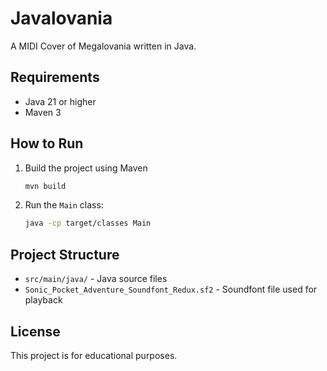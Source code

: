 # Javalovania

A MIDI Cover of Megalovania written in Java.

## Requirements
- Java 21 or higher
- Maven 3

## How to Run
1. Build the project using Maven
   ```sh
   mvn build
   ```
2. Run the `Main` class:
   
   ```sh
   java -cp target/classes Main
   ```

## Project Structure
- `src/main/java/` - Java source files
- `Sonic_Pocket_Adventure_Soundfont_Redux.sf2` - Soundfont file used for playback

## License
This project is for educational purposes.

